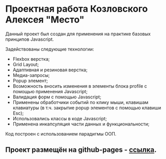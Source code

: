 # Проектная работа Козловского Алексея "Место"

Данный проект был создан для применения на практике базовых принципов Javascript.

Задействованы следующие технологии:
* Flexbox верстка;
* Grid Layout;
* Адаптивная и резиновая верстка;
* Медиа-запросы;
* Popup элемент;
* Возможность вносить изменения в элементы блока profile с помощью применения Javascript;
* Валидация форм с помощью Javascript;
* Применены обработчики событий по клику мыши, клавишам клавиатуры (в т.ч. закрытие popup элементов с помощью клавиши Esc);
* Использовались классы в коде Javascript;
* Применена инкапсуляция части данных и функциональности;

Код построен с использованием парадигмы ООП.

Проект размещён на github-pages - [ссылка](https://leskezz.github.io/mesto/index.html).
------ 
